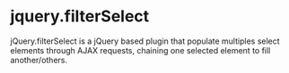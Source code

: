 # jquery.filterSelect
jQuery.filterSelect is a jQuery based plugin that populate multiples select elements through AJAX requests, chaining one selected element to fill another/others.

